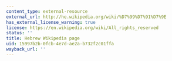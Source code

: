 ```yaml
---
content_type: external-resource
external_url: http://he.wikipedia.org/wiki/%D7%99%D7%91%D7%9E
has_external_license_warning: true
license: https://en.wikipedia.org/wiki/All_rights_reserved
status: ''
title: Hebrew Wikipedia page
uid: 15997b2b-0fcb-4e7d-ae2a-b732f2c01ffa
wayback_url: ''
---
```

